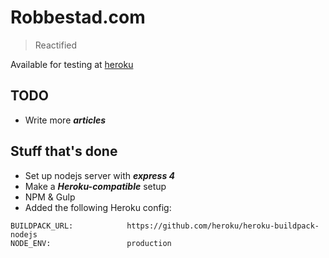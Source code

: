# Robbestad.com

> Reactified

Available for testing at [heroku](http://robbestad-blog.herokuapp.com/)

## TODO

 - Write more ___articles___

## Stuff that's done

 - Set up nodejs server with ___express 4___
 - Make a ___Heroku-compatible___ setup 
 - NPM & Gulp
 - Added the following Heroku config:
 
```
BUILDPACK_URL:            https://github.com/heroku/heroku-buildpack-nodejs
NODE_ENV:                 production
```

